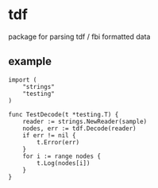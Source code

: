 # tdf
package for parsing tdf / fbi formatted data

## example
```
import (
	"strings"
	"testing"
)

func TestDecode(t *testing.T) {
	reader := strings.NewReader(sample)
	nodes, err := tdf.Decode(reader)
	if err != nil {
		t.Error(err)
	}
	for i := range nodes {
		t.Log(nodes[i])
	}
}


```
